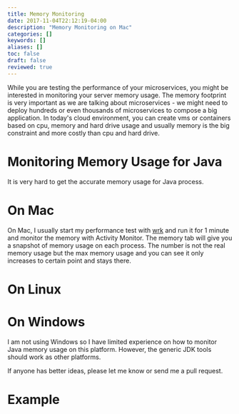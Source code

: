 ```yaml
---
title: Memory Monitoring
date: 2017-11-04T22:12:19-04:00
description: "Memory Monitoring on Mac"
categories: []
keywords: []
aliases: []
toc: false
draft: false
reviewed: true
---
```


While you are testing the performance of your microservices, you might be interested 
in monitoring your server memory usage. The memory footprint is very important as we
are talking about microservices - we might need to deploy hundreds or even thousands
of microservices to compose a big application. In today's cloud environment, you can
create vms or containers based on cpu, memory and hard drive usage and usually memory
is the big constraint and more costly than cpu and hard drive. 

# Monitoring Memory Usage for Java

It is very hard to get the accurate memory usage for Java process. 


# On Mac

On Mac, I usually start my performance test with [wrk]() and run it for 1 minute and
monitor the memory with Activity Monitor. The memory tab will give you a snapshot of
memory usage on each process. The number is not the real memory usage but the max
memory usage and you can see it only increases to certain point and stays there.


# On Linux


# On Windows

I am not using Windows so I have limited experience on how to monitor Java memory usage
on this platform. However, the generic JDK tools should work as other platforms. 

If anyone has better ideas, please let me know or send me a pull request. 


# Example





